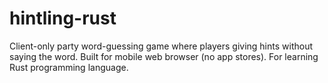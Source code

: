 # hintling-rust
Client-only party word-guessing game where players giving hints without saying the word. Built for mobile web browser (no app stores). For learning Rust programming language.
